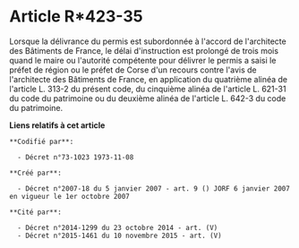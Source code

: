 # Article R*423-35

Lorsque la délivrance du permis est subordonnée à l'accord de l'architecte des Bâtiments de France, le délai d'instruction
est prolongé de trois mois quand le maire ou l'autorité compétente pour délivrer le permis a saisi le préfet de région ou le
préfet de Corse d'un recours contre l'avis de l'architecte des Bâtiments de France, en application du quatrième alinéa de
l'article L. 313-2 du présent code, du cinquième alinéa de l'article L. 621-31 du code du patrimoine ou du deuxième alinéa de
l'article L. 642-3 du code du patrimoine.

**Liens relatifs à cet article**

	**Codifié par**:

	  - Décret n°73-1023 1973-11-08

	**Créé par**:

	  - Décret n°2007-18 du 5 janvier 2007 - art. 9 () JORF 6 janvier 2007 en vigueur le 1er octobre 2007

	**Cité par**:

	  - Décret n°2014-1299 du 23 octobre 2014 - art. (V)
	  - Décret n°2015-1461 du 10 novembre 2015 - art. (V)
